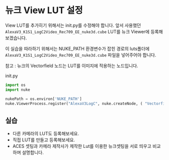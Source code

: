 # 뉴크 View LUT 설정
View LUT를 추가히기 위해서는 init.py를 수정해야 합니다.
앞서 사용했던 `AlexaV3_K1S1_LogC2Video_Rec709_EE_nuke3d.cube` LUT를 뉴크 Viewer에 등록해보겠습니다.

이 실습을 따라하기 위해서는 NUKE_PATH 환경변수가 잡힌 경로의 luts폴더에 `AlexaV3_K1S1_LogC2Video_Rec709_EE_nuke3d.cube` 파일을 넣어주어야 합니다.

참고 : 뉴크의 Vectorfield 노드는 LUT를 이미지에 적용하는 노드입니다.

init.py
```python
import os
import nuke

nukePath = os.environ['NUKE_PATH']
nuke.ViewerProcess.register("AlexaV3LogC", nuke.createNode, ( "Vectorfield", "vfield_file %s/luts/AlexaV3_K1S1_LogC2Video_Rec709_EE_nuke3d.cube colorspaceIn AlexaV3LogC" % (nukePath)))
```

## 실습
- 다른 카메라의 LUT도 등록해보세요.
- 직접 LUT를 만들고 등록해보세요.
- ACES 셋팅과 카메라 제작사가 제작한 Lut를 이용한 뉴크셋팅을 서로 띄우고 비교하며 설명합니다.
